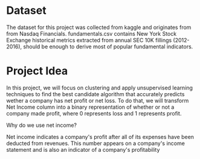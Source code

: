 # Dataset
The dataset for this project was collected from kaggle and originates from from Nasdaq Financials. fundamentals.csv contains New York Stock Exchange historical metrics extracted from annual SEC 10K fillings (2012-2016), should be enough to derive most of popular fundamental indicators.

# Project Idea
In this project, we will focus on clustering and apply unsupervised learning techniques to find the best candidate algorithm that accurately predicts wether a company has net profit or net loss. To do that, we will transform Net Income column into a binary representation of whether or not a company made profit, where 0 represents loss and 1 represents profit.

Why do we use net income?

Net income indicates a company's profit after all of its expenses have been deducted from revenues. This number appears on a company's income statement and is also an indicator of a company's profitability
